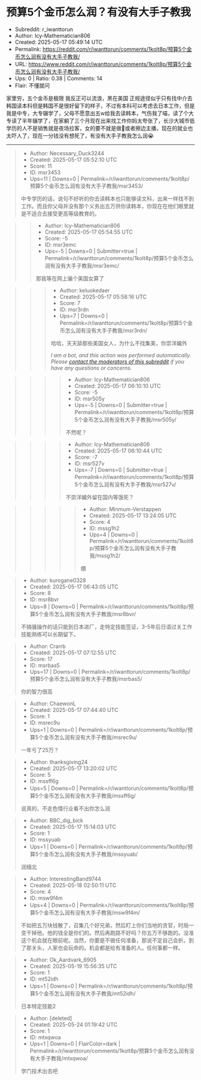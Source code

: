 # 预算5个金币怎么润？有没有大手子教我

- Subreddit: r_iwanttorun
- Author: Icy-Mathematician806
- Created: 2025-05-17 05:49:14 UTC
- Permalink: https://reddit.com/r/iwanttorun/comments/1kolt8p/预算5个金币怎么润有没有大手子教我/
- URL: https://www.reddit.com/r/iwanttorun/comments/1kolt8p/预算5个金币怎么润有没有大手子教我/
- Ups: 0 | Ratio: 0.38 | Comments: 14
- Flair: 不懂就问


家里穷，五个金币是极限 我反正可以流浪，黑在美国
正规途径似乎只有找中介去韩国读本科但是韩国不是很好留下的样子，不过有本科可以考虑去日本工作，但是我是中专，大专辍学了，父母不愿意出五w给我去读韩本，气伤我了喵，读了个大专读了半年辍学了，在家躺了三个月现在出来找工作你妈太夸张了，长沙大城市低学历的人不是销售就是夜场拉客，女的要不就是做🐔或者擦边主播，现在的就业也太吓人了，现在一分钱没有想死了，有没有大手子教我怎么润😭


---

> - Author: Necessary_Duck3244
> - Created: 2025-05-17 05:52:10 UTC
> - Score: 11
> - ID: msr3453
> - Ups=11 | Downs=0 | Permalink=/r/iwanttorun/comments/1kolt8p/预算5个金币怎么润有没有大手子教我/msr3453/
>
> 中专学历的话，说句不好听的你去读韩本也只能够读文科，出来一样找不到工作。而且你父母并没有那个义务出五万供你读韩本，你现在在他们眼里就是不适合去接受更高等级教育的。

>> - Author: Icy-Mathematician806
>> - Created: 2025-05-17 05:54:55 UTC
>> - Score: -5
>> - ID: msr3emc
>> - Ups=-5 | Downs=0 | Submitter=true | Permalink=/r/iwanttorun/comments/1kolt8p/预算5个金币怎么润有没有大手子教我/msr3emc/
>>
>> 那我等在网上骗个美国女算了

>>> - Author: keluokedaer
>>> - Created: 2025-05-17 05:58:16 UTC
>>> - Score: 7
>>> - ID: msr3rdn
>>> - Ups=7 | Downs=0 | Permalink=/r/iwanttorun/comments/1kolt8p/预算5个金币怎么润有没有大手子教我/msr3rdn/
>>>
>>> 哈哈，天天舔那些美国女人，为什么不找集美，你崇洋媚外
>>> 
>>> *I am a bot, and this action was performed automatically. Please* [*contact the moderators of this subreddit*](https://www.reddit.com/message/compose/?to=/r/runtoJapan) *if you have any questions or concerns.*

>>>> - Author: Icy-Mathematician806
>>>> - Created: 2025-05-17 06:10:10 UTC
>>>> - Score: -5
>>>> - ID: msr505y
>>>> - Ups=-5 | Downs=0 | Submitter=true | Permalink=/r/iwanttorun/comments/1kolt8p/预算5个金币怎么润有没有大手子教我/msr505y/
>>>>
>>>> 不然呢？

>>>> - Author: Icy-Mathematician806
>>>> - Created: 2025-05-17 06:10:44 UTC
>>>> - Score: -7
>>>> - ID: msr527v
>>>> - Ups=-7 | Downs=0 | Submitter=true | Permalink=/r/iwanttorun/comments/1kolt8p/预算5个金币怎么润有没有大手子教我/msr527v/
>>>>
>>>> 不崇洋媚外留在国内等饿死？

>>>>> - Author: Minmum-Verstappen
>>>>> - Created: 2025-05-17 13:24:05 UTC
>>>>> - Score: 4
>>>>> - ID: mssg1h2
>>>>> - Ups=4 | Downs=0 | Permalink=/r/iwanttorun/comments/1kolt8p/预算5个金币怎么润有没有大手子教我/mssg1h2/
>>>>>
>>>>> 绷

> - Author: kurogane0328
> - Created: 2025-05-17 06:43:05 UTC
> - Score: 8
> - ID: msr8bvr
> - Ups=8 | Downs=0 | Permalink=/r/iwanttorun/comments/1kolt8p/预算5个金币怎么润有没有大手子教我/msr8bvr/
>
> 不搞骚操作的话只能到日本进厂，走特定技能签证，3-5年后日语过关工作技能熟练可以长期留下。

> - Author: Crarrb
> - Created: 2025-05-17 07:12:55 UTC
> - Score: 17
> - ID: msrbas5
> - Ups=17 | Downs=0 | Permalink=/r/iwanttorun/comments/1kolt8p/预算5个金币怎么润有没有大手子教我/msrbas5/
>
> 你的智力很高

> - Author: ChaewonL
> - Created: 2025-05-17 07:44:40 UTC
> - Score: 1
> - ID: msrec9u
> - Ups=1 | Downs=0 | Permalink=/r/iwanttorun/comments/1kolt8p/预算5个金币怎么润有没有大手子教我/msrec9u/
>
> 一年亏了25万？

> - Author: thanksgiving24
> - Created: 2025-05-17 13:20:02 UTC
> - Score: 5
> - ID: mssff6g
> - Ups=5 | Downs=0 | Permalink=/r/iwanttorun/comments/1kolt8p/预算5个金币怎么润有没有大手子教我/mssff6g/
>
> 说真的，不走色情行业看不出你怎么润

> - Author: BBC_dig_bick
> - Created: 2025-05-17 15:14:03 UTC
> - Score: 1
> - ID: mssyuab
> - Ups=1 | Downs=0 | Permalink=/r/iwanttorun/comments/1kolt8p/预算5个金币怎么润有没有大手子教我/mssyuab/
>
> 润缅北

> - Author: InterestingBand9744
> - Created: 2025-05-18 02:50:11 UTC
> - Score: 4
> - ID: msw9f4m
> - Ups=4 | Downs=0 | Permalink=/r/iwanttorun/comments/1kolt8p/预算5个金币怎么润有没有大手子教我/msw9f4m/
>
> 不如把五万块钱散了，召集几个好兄弟，然后盯上你们当地的贪官，时局一变干掉他。他的钱全是你们的。然后再跑路不好吗？你五万不够跑的。没准这个机会就在眼前呢。当然，你要是不做任何准备，那说不定自己会折。到了那关头，人家也会玩命的。机会都是给有准备的人。任何事都一样。

> - Author: Ok_Aardvark_6905
> - Created: 2025-05-19 15:56:35 UTC
> - Score: 1
> - ID: mt52idh
> - Ups=1 | Downs=0 | Permalink=/r/iwanttorun/comments/1kolt8p/预算5个金币怎么润有没有大手子教我/mt52idh/
>
> 日本特定技能2

> - Author: [deleted]
> - Created: 2025-05-24 01:19:42 UTC
> - Score: 1
> - ID: mtxqwoa
> - Ups=1 | Downs=0 | FlairColor=dark | Permalink=/r/iwanttorun/comments/1kolt8p/预算5个金币怎么润有没有大手子教我/mtxqwoa/
>
> 学门技术出去吧
